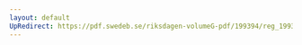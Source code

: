```yaml
---
layout: default
UpRedirect: https://pdf.swedeb.se/riksdagen-volumeG-pdf/199394/reg_199394_BoU/reg_199394_BoU_0012.pdf
---
```

